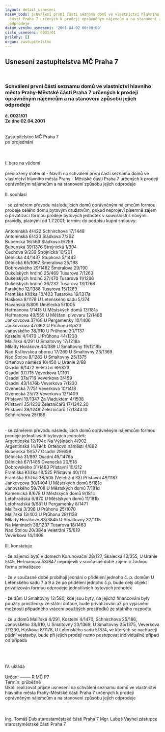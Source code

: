```yaml
---
layout: detail_usneseni
nazev_bodu: Schválení první části seznamu domů ve vlastnictví hlavního města Prahy-Městské
  části Praha 7 určených k prodeji oprávněným nájemcům a na stanovení způsobu jejich
  odprodeje
datum_vzniku_usneseni: '2001-04-02 00:00:00'
cislo_usneseni: 0031/01
prilohy: []
organ: zastupitelstvo
---
```

<div id="ucUsn_pList" class="usn">
	<span><h2>Usnesení zastupitelstva MČ Praha 7 </h2>
<br></span><div class="standBody">
<span><h3>Schválení první části seznamu domů ve vlastnictví hlavního města Prahy-Městské části Praha 7 určených k prodeji oprávněným nájemcům a na stanovení způsobu jejich odprodeje</h3></span><div class="center">
		<strong>č. 0031/01</strong><br>
	</div>
<div class="center">
		<strong>Ze dne 02.04.2001</strong><br><br>
	</div>
<br>Zastupitelstvo MČ Praha 7<br>po projednání<br><br><br><br>I.	bere na vědomí<br><br> předložený materiál - Návrh na schválení první části seznamu domů ve vlastnictví hlavního města Prahy - Městské části Praha 7 určených k prodeji oprávněným nájemcům a na stanovení způsobu jejich odprodeje<br><br>II.	souhlasí <br><br>· se záměrem převodu následujících domů oprávněným nájemcům formou prodeje celého domu bytovým družstvům, pokud neprojeví písemně zájem o privatizaci formou prodeje bytových jednotek v souvislosti s novými pravidly, platnými od 1.7.2001; termín: do podpisu kupní smlouvy:<br><br>Antonínská 4/422 				Schnirchova 17/1448<br>Antonínská 6/423				Sládkova 7/262<br>Bubenská 16/569					Sládkova 9/259<br>Bubenská 39/1376 				Strojnická 1/304<br>Čechova 9/239					Strojnická 10/201<br>Dělnická 44/1437				Stupkova 5/1442<br>Dělnická 65/1067				Šmeralova 25/198<br>Dobrovského 29/1482				Šmeralova 29/190<br>Dukelských hrdinů 25/469			Tusarova 7/1263<br>Dukelských hrdinů 27/470			Tusarova 11/1266<br>Dukelských hrdinů 36/232			Tusarova 13/1268<br>Farského 12/1388				Tusarova 15/1269<br>Františka Křížka 16/403				Tusarova 19/1317a<br>Haškova 8/1178					U Letenského sadu 5/374<br>Havanská 8/809					Umělecká 5/1005 <br>Heřmanova 1/1415				U Městských domů 13/181a<br>Heřmanova 49/559 			        U Měšťan. pivovaru 12/1489<br>Jankovcova 37/68				U Pergamenky 10/1406<br>Jankovcova 47/862				U Průhonu 6/523<br>Janovského 38/910				U Průhonu 30/1137<br>Kostelní 4/1470					U Průhonu 44/1238<br>Malířská 4/291					U Smaltovny 17/1218a<br>Milady Horákové 44/389				U Smaltovny 19/1218b<br>Nad Královskou oborou 17/269			U Smaltovny 23/1369<br>Nad Štolou 8/1282				U Smaltovny 25/1375<br>Ortenovo náměstí 10/450				U Uranie 2/68<br>Osadní 6/1472					Veletržní 69/823<br>Osadní 37/715					Veverkova 1/1101<br>Osadní 37a/716					Veverkova 3/459<br>Osadní 43/1476b					Veverkova 7/1230<br>Ovenecká 7/751					Veverkova 10/1418<br>Ovenecká 25/73					Veverkova 12/1409<br>Přístavní 19/1347				Za Viaduktem 4/1508<br>Přístavní 35/1236				Železničářů 17/1342.20<br>Přístavní 39/1246				Železničářů 17/1343.10<br>Schnirchova 25/186					<br>			<br><br>· se záměrem převodu následujících domů oprávněným nájemcům formou prodeje jednotlivých bytových jednotek:<br>Argentinská 12/194c 				Na Výšinách 4/902<br>Argentinská 14/194b				Ortenovo náměstí 4/892<br>Bubenská 19/577					Osadní 29/698<br>Dělnická 31/897					Osadní 45/1476a<br>Dělnická 67/1485				Ovenecká 20/518<br>Dobrovského 31/1483 				Přístavní 10/212<br>Františka Křížka 18/525				Přístavní 40/1111<br>Františka Křížka 38/505 (Veletržní 33)		Přístavní 49/1187<br>Jankovcova 30/1404				U Městských domů 5/181e<br>Janovského 59/708 				U Městských domů 7/181d<br>Kamenická 8/678 				U Městských domů 9/181c<br>Letohradská 6/870				U Městských domů 11/181b<br>Letohradská 9/681				U Pergamenky 8/1471<br>Malířská 3/398					U Průhonu 25/1070<br>Malířská 13/403					U Průhonu 28/1138<br>Milady Horákové 83/384b				U Smaltovny 32/1115<br>Na Maninách 38/1237				Tusarova 18/1463<br>Nad Štolou 20/384a				Veletržní 75/819<br>Veverkova 14/1408	<br><br>III.	konstatuje<br><br>· že nájemci bytů v domech Korunovační 28/127, Skalecká 13/355, U Uranie 5/45, Heřmanova 53/847 neprojevili v současné době zájem o žádnou formu privatizace<br> <br>· že v současné době probíhají jednání o přidělení jednoho č. p. domům U Letenského sadu 7 a 9 a že po přidělení jednoho č.p. bude celý objekt privatizován formou odprodeje jednotlivých bytových jednotek<br> <br>· že dům U Smaltovny 12/580, kde jsou byty, na jejichž financování byly použity prostředky ze státní dotace, bude privatizován až po vyjasnění možnosti případného vrácení použitých prostředků ze státního rozpočtu<br> <br>· že u domů Malířská 4/291, Kostelní 4/1470, Schnirchova 25/186, Janovského 38/910, U Smaltovny 23/1369, U Smaltovny 25/1375, Veverkova 7/1230, Haškova 8/1178, U Letenského sadu 5/374,  ve kterých se nacházejí půdní vestavby, bude při jejich prodeji nutno postupovat individuálně případ od případu<br><br><br><br><br>IV.	ukládá <br><br> Určen:	–––––	R MČ P7<br>Termín: průběžně<br>Úkol:	realizovat přijaté usnesení na schválení seznamu domů ve vlastnictví hlavního města Prahy-Městské části Praha 7 určených k prodeji oprávněným nájemcům a na stanovení způsobu jejich odprodeje<br> <br><br>  	 <br>Ing. Tomáš Dub starostaměstské části Praha 7	Mgr. Luboš Vayhel zástupce starostyměstské části Praha 7<br>	<br><br><br><br><br><br><br><br><br>
</div>
</div>
